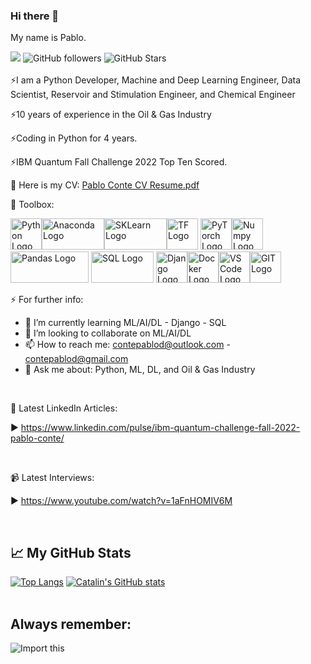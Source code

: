 ### Hi there 👋

My name is Pablo.
<br>

![](https://komarev.com/ghpvc/?username=contepablod)
![GitHub followers](https://img.shields.io/github/followers/contepablod?style=social)
![GitHub Stars](https://img.shields.io/github/stars/contepablod?style=social)
<br>
<br>
⚡I am a Python Developer, Machine and Deep Learning Engineer, Data Scientist, Reservoir and Stimulation Engineer, and Chemical Engineer

⚡10 years of experience in the Oil & Gas Industry

⚡Coding in Python for 4 years.

⚡IBM Quantum Fall Challenge 2022 Top Ten Scored.

🔭 Here is my CV: [Pablo Conte CV Resume.pdf](https://github.com/contepablod/contepablod/files/10299362/Pablo.Conte.CV.Resume.pdf)
<br>

🧰 Toolbox:

<img src="https://cdn.worldvectorlogo.com/logos/python-5.svg" alt="Python Logo" width="50" height="50"/><img src="https://upload.wikimedia.org/wikipedia/en/c/cd/Anaconda_Logo.png" alt="Anaconda Logo" width="100" height="50"/><img src="https://upload.wikimedia.org/wikipedia/commons/thumb/0/05/Scikit_learn_logo_small.svg/1920px-Scikit_learn_logo_small.svg.png" alt="SKLearn Logo" width="100" height="50"/><img src="https://cdn.worldvectorlogo.com/logos/tensorflow-2.svg" alt="TF Logo" width="50" height="50"/>
<img src="https://upload.wikimedia.org/wikipedia/commons/thumb/1/10/PyTorch_logo_icon.svg/640px-PyTorch_logo_icon.svg.png" alt="PyTorch Logo" width="50" height="50"/><img src="https://cdn.worldvectorlogo.com/logos/numpy-1.svg" alt="Numpy Logo" width="50" height="50"/><img src="https://upload.wikimedia.org/wikipedia/commons/thumb/e/ed/Pandas_logo.svg/512px-Pandas_logo.svg.png?20200209204934" alt="Pandas Logo" width="125" height="50"/>
<img src="https://upload.wikimedia.org/wikipedia/commons/thumb/8/87/Sql_data_base_with_logo.png/800px-Sql_data_base_with_logo.png?20210130181641" alt="SQL Logo" width="100" height="50"/>
<img src="https://cdn.worldvectorlogo.com/logos/django.svg" alt="Django Logo" width="50" height="50"/><img src="https://cdn.worldvectorlogo.com/logos/docker.svg" alt="Docker Logo" width="50" height="50"/><img src="https://cdn.worldvectorlogo.com/logos/visual-studio-code-1.svg" alt="VS Code Logo" width="50" height="50"/><img src="https://cdn.worldvectorlogo.com/logos/git-icon.svg" alt="GIT Logo" width="50" height="50"/>
<br>

⚡ For further info:

- 🌱 I’m currently learning ML/AI/DL - Django - SQL
- 👯 I’m looking to collaborate on ML/AI/DL
- 📫 How to reach me: contepablod@outlook.com - contepablod@gmail.com
- 💬 Ask me about: Python, ML, DL, and Oil & Gas Industry
<br>

📘 Latest LinkedIn Articles:

<!-- BLOG-POST-LIST:START -->
▶ https://www.linkedin.com/pulse/ibm-quantum-challenge-fall-2022-pablo-conte/
<!-- BLOG-POST-LIST:END -->
<br>

📹 Latest Interviews:

<!-- BLOG-POST-LIST:START -->
▶ https://www.youtube.com/watch?v=1aFnHOMIV6M
<!-- BLOG-POST-LIST:END -->
<br>

## &#x1f4c8; My GitHub Stats
[![Top Langs](https://github-readme-stats.vercel.app/api/top-langs/?username=contepablod&hide=java,html,css&theme=onedark)](https://github.com/anuraghazra/github-readme-stats)
[![Catalin's GitHub stats](https://github-readme-stats.vercel.app/api?username=contepablod&theme=onedark)](https://github.com/anuraghazra/github-readme-stats)
<br>
<br>
## Always remember:
![Import this](https://user-images.githubusercontent.com/80008587/189157077-c6295841-69a1-4ff4-9f72-655774174ef2.jpg)


<!--
**contepablod/contepablod** is a ✨ _special_ ✨ repository because its `README.md` (this file) appears on your GitHub profile.

Here are some ideas to get you started:

- 🔭 I’m currently working on ...
- 🌱 I’m currently learning ...
- 👯 I’m looking to collaborate on ...
- 🤔 I’m looking for help with ...
- 💬 Ask me about ...
- 📫 How to reach me: ...
- 😄 Pronouns: ...
- ⚡ Fun fact: ...
-->
